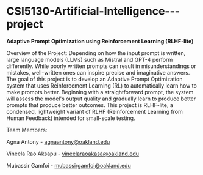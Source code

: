 # CSI5130-Artificial-Intelligence---project
**Adaptive Prompt Optimization using Reinforcement Learning (RLHF-lite)**
 
 Overview of the Project: 
 Depending on how the input prompt is written, large language models (LLMs) such as Mistral and GPT-4 perform differently.  While poorly written prompts can result in misunderstandings or mistakes, well-written ones can inspire precise and imaginative answers.  The goal of this project is to develop an Adaptive Prompt Optimization system that uses Reinforcement Learning (RL) to automatically learn how to make prompts better.  Beginning with a straightforward prompt, the system will assess the model's output quality and gradually learn to produce better prompts that produce better outcomes.  This project is RLHF-lite, a condensed, lightweight variant of RLHF (Reinforcement Learning from Human Feedback) intended for small-scale testing.

 Team Members:
 
 Agna Antony            - agnaantony@oakland.edu
 
 Vineela Rao Aksapu     - vineelaraoakasa@oakland.edu
 
 Mubassir Gamfoi        - mubassirgamfoi@oakland.edu 
